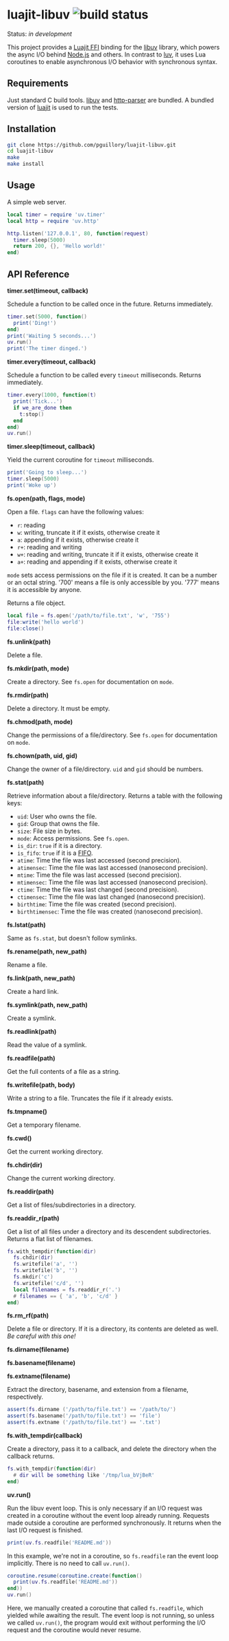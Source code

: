 luajit-libuv ![build status](https://travis-ci.org/pguillory/luajit-libuv.svg)
============

Status: *in development*

This project provides a [Luajit FFI] binding for the [libuv] library, which
powers the async I/O behind [Node.js] and others. In contrast to [luv], it
uses Lua coroutines to enable asynchronous I/O behavior with synchronous
syntax.

Requirements
------------

Just standard C build tools. [libuv] and [http-parser] are bundled. A bundled
version of [luajit] is used to run the tests.

Installation
------------

```bash
git clone https://github.com/pguillory/luajit-libuv.git
cd luajit-libuv
make
make install
```

Usage
-----

A simple web server.

```lua
local timer = require 'uv.timer'
local http = require 'uv.http'

http.listen('127.0.0.1', 80, function(request)
  timer.sleep(5000)
  return 200, {}, 'Hello world!'
end)
```

API Reference
-------------

**timer.set(timeout, callback)**

Schedule a function to be called once in the future. Returns immediately.

```lua
timer.set(5000, function()
  print('Ding!')
end)
print('Waiting 5 seconds...')
uv.run()
print('The timer dinged.')
```

**timer.every(timeout, callback)**

Schedule a function to be called every `timeout` milliseconds. Returns
immediately.

```lua
timer.every(1000, function(t)
  print('Tick...')
  if we_are_done then
    t:stop()
  end
end)
uv.run()
```

**timer.sleep(timeout, callback)**

Yield the current coroutine for `timeout` milliseconds.

```lua
print('Going to sleep...')
timer.sleep(5000)
print('Woke up')
```

**fs.open(path, flags, mode)**

Open a file. `flags` can have the following values:

- `r`: reading
- `w`: writing, truncate it if it exists, otherwise create it
- `a`: appending if it exists, otherwise create it
- `r+`: reading and writing
- `w+`: reading and writing, truncate it if it exists, otherwise create it
- `a+`: reading and appending if it exists, otherwise create it

`mode` sets access permissions on the file if it is created. It can be a
number or an octal string. '700' means a file is only accessible by you. '777'
means it is accessible by anyone.

Returns a file object.

```lua
local file = fs.open('/path/to/file.txt', 'w', '755')
file:write('hello world')
file:close()
```

**fs.unlink(path)**

Delete a file.

**fs.mkdir(path, mode)**

Create a directory. See `fs.open` for documentation on `mode`.

**fs.rmdir(path)**

Delete a directory. It must be empty.

**fs.chmod(path, mode)**

Change the permissions of a file/directory. See `fs.open` for documentation on
`mode`.

**fs.chown(path, uid, gid)**

Change the owner of a file/directory. `uid` and `gid` should be numbers.

**fs.stat(path)**

Retrieve information about a file/directory. Returns a table with the following keys:

- `uid`:            User who owns the file.
- `gid`:            Group that owns the file.
- `size`:           File size in bytes.
- `mode`:           Access permissions. See `fs.open`.
- `is_dir`:         `true` if it is a directory.
- `is_fifo`:        `true` if it is a [FIFO].
- `atime`:          Time the file was last accessed (second precision).
- `atimensec`:      Time the file was last accessed (nanosecond precision).
- `mtime`:          Time the file was last accessed (second precision).
- `mtimensec`:      Time the file was last accessed (nanosecond precision).
- `ctime`:          Time the file was last changed (second precision).
- `ctimensec`:      Time the file was last changed (nanosecond precision).
- `birthtime`:      Time the file was created (second precision).
- `birthtimensec`:  Time the file was created (nanosecond precision).

**fs.lstat(path)**

Same as `fs.stat`, but doesn't follow symlinks.

**fs.rename(path, new_path)**

Rename a file.

**fs.link(path, new_path)**

Create a hard link.

**fs.symlink(path, new_path)**

Create a symlink.

**fs.readlink(path)**

Read the value of a symlink.

**fs.readfile(path)**

Get the full contents of a file as a string.

**fs.writefile(path, body)**

Write a string to a file. Truncates the file if it already exists.

**fs.tmpname()**

Get a temporary filename.

**fs.cwd()**

Get the current working directory.

**fs.chdir(dir)**

Change the current working directory.

**fs.readdir(path)**

Get a list of files/subdirectories in a directory.

**fs.readdir_r(path)**

Get a list of all files under a directory and its descendent subdirectories.
Returns a flat list of filenames.

```lua
fs.with_tempdir(function(dir)
  fs.chdir(dir)
  fs.writefile('a', '')
  fs.writefile('b', '')
  fs.mkdir('c')
  fs.writefile('c/d', '')
  local filenames = fs.readdir_r('.')
  # filenames == { 'a', 'b', 'c/d' }
end)
```

**fs.rm_rf(path)**

Delete a file or directory. If it is a directory, its contents are deleted as well. *Be careful with this one!*

**fs.dirname(filename)**

**fs.basename(filename)**

**fs.extname(filename)**

Extract the directory, basename, and extension from a filename, respectively.

```lua
assert(fs.dirname ('/path/to/file.txt') == '/path/to/')
assert(fs.basename('/path/to/file.txt') == 'file')
assert(fs.extname ('/path/to/file.txt') == '.txt')
```

**fs.with_tempdir(callback)**

Create a directory, pass it to a callback, and delete the directory when the
callback returns.

```lua
fs.with_tempdir(function(dir)
  # dir will be something like '/tmp/lua_bVjBeR'
end)
```

**uv.run()**

Run the libuv event loop. This is only necessary if an I/O request was created
in a coroutine without the event loop already running. Requests made outside a
coroutine are performed synchronously. It returns when the last I/O request is
finished.

```lua
print(uv.fs.readfile('README.md'))
```

In this example, we're not in a coroutine, so `fs.readfile` ran the event loop
implicitly. There is no need to call `uv.run()`.

```lua
coroutine.resume(coroutine.create(function()
  print(uv.fs.readfile('README.md'))
end))
uv.run()
```

Here, we manually created a coroutine that called `fs.readfile`, which yielded
while awaiting the result. The event loop is not running, so unless we called
`uv.run()`, the program would exit without performing the I/O request and the
coroutine would never resume.

[Luajit FFI]: http://luajit.org/ext_ffi.html
[libuv]: https://github.com/joyent/libuv
[Node.js]: http://nodejs.org/
[luv]: https://github.com/creationix/luv
[http-parser]: https://github.com/joyent/http-parser
[luajit]: http://luajit.org/
[FIFO]: http://en.wikipedia.org/wiki/Named_pipe
